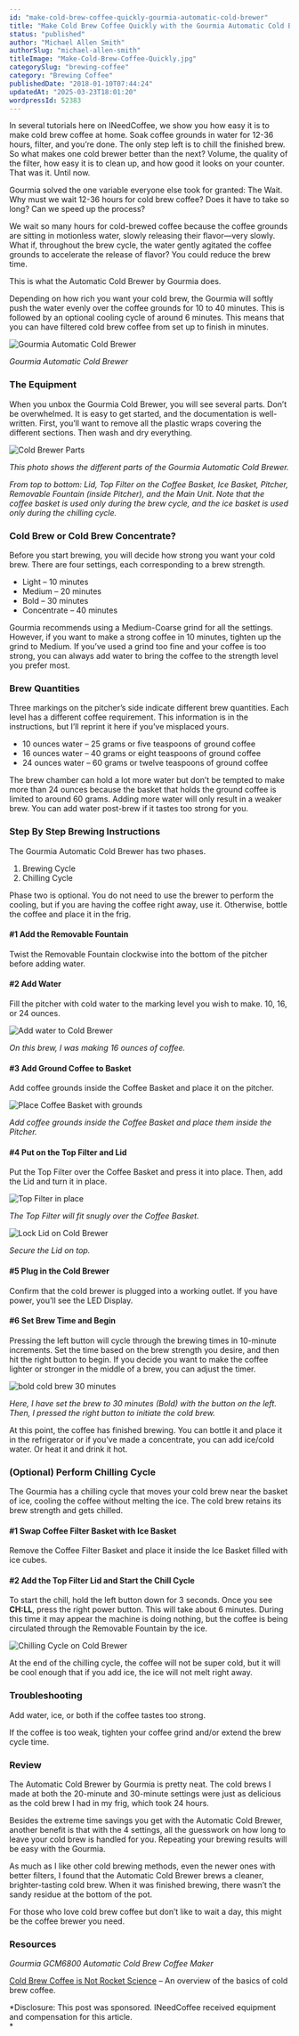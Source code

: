 ```yaml
---
id: "make-cold-brew-coffee-quickly-gourmia-automatic-cold-brewer"
title: "Make Cold Brew Coffee Quickly with the Gourmia Automatic Cold Brewer"
status: "published"
author: "Michael Allen Smith"
authorSlug: "michael-allen-smith"
titleImage: "Make-Cold-Brew-Coffee-Quickly.jpg"
categorySlug: "brewing-coffee"
category: "Brewing Coffee"
publishedDate: "2018-01-10T07:44:24"
updatedAt: "2025-03-23T18:01:20"
wordpressId: 52383
---
```


In several tutorials here on INeedCoffee, we show you how easy it is to make cold brew coffee at home. Soak coffee grounds in water for 12-36 hours, filter, and you’re done. The only step left is to chill the finished brew. So what makes one cold brewer better than the next? Volume, the quality of the filter, how easy it is to clean up, and how good it looks on your counter. That was it. Until now.

Gourmia solved the one variable everyone else took for granted: The Wait. Why must we wait 12-36 hours for cold brew coffee? Does it have to take so long? Can we speed up the process?

We wait so many hours for cold-brewed coffee because the coffee grounds are sitting in motionless water, slowly releasing their flavor—very slowly. What if, throughout the brew cycle, the water gently agitated the coffee grounds to accelerate the release of flavor? You could reduce the brew time.

This is what the Automatic Cold Brewer by Gourmia does.

Depending on how rich you want your cold brew, the Gourmia will softly push the water evenly over the coffee grounds for 10 to 40 minutes. This is followed by an optional cooling cycle of around 6 minutes. This means that you can have filtered cold brew coffee from set up to finish in minutes.

![Gourmia Automatic Cold Brewer](cold-brewer-kitchen-counter.jpg)

*Gourmia Automatic Cold Brewer*

### The Equipment

When you unbox the Gourmia Cold Brewer, you will see several parts. Don’t be overwhelmed. It is easy to get started, and the documentation is well-written. First, you’ll want to remove all the plastic wraps covering the different sections. Then wash and dry everything.

![Cold Brewer Parts ](cold-brewer-the-stack.jpg)

*This photo shows the different parts of the Gourmia Automatic Cold Brewer.*

*From top to bottom: Lid, Top Filter on the Coffee Basket, Ice Basket, Pitcher, Removable Fountain (inside Pitcher), and the Main Unit. Note that the coffee basket is used only during the brew cycle, and the ice basket is used only during the chilling cycle.* 

### Cold Brew or Cold Brew Concentrate?

Before you start brewing, you will decide how strong you want your cold brew. There are four settings, each corresponding to a brew strength.

-   Light – 10 minutes
-   Medium – 20 minutes
-   Bold – 30 minutes
-   Concentrate – 40 minutes

Gourmia recommends using a Medium-Coarse grind for all the settings. However, if you want to make a strong coffee in 10 minutes, tighten up the grind to Medium. If you’ve used a grind too fine and your coffee is too strong, you can always add water to bring the coffee to the strength level you prefer most.

### Brew Quantities

Three markings on the pitcher’s side indicate different brew quantities. Each level has a different coffee requirement. This information is in the instructions, but I’ll reprint it here if you’ve misplaced yours.

-   10 ounces water – 25 grams or five teaspoons of ground coffee
-   16 ounces water – 40 grams or eight teaspoons of ground coffee
-   24 ounces water – 60 grams or twelve teaspoons of ground coffee

The brew chamber can hold a lot more water but don’t be tempted to make more than 24 ounces because the basket that holds the ground coffee is limited to around 60 grams. Adding more water will only result in a weaker brew. You can add water post-brew if it tastes too strong for you.

### Step By Step Brewing Instructions

The Gourmia Automatic Cold Brewer has two phases.

1.  Brewing Cycle
2.  Chilling Cycle

Phase two is optional. You do not need to use the brewer to perform the cooling, but if you are having the coffee right away, use it. Otherwise, bottle the coffee and place it in the frig.

#### #1 Add the Removable Fountain

Twist the Removable Fountain clockwise into the bottom of the pitcher before adding water.

#### #2 Add Water

Fill the pitcher with cold water to the marking level you wish to make. 10, 16, or 24 ounces.

![Add water to Cold Brewer](cold-brewer-add-water.jpg)

*On this brew, I was making 16 ounces of coffee.*

#### #3 Add Ground Coffee to Basket

Add coffee grounds inside the Coffee Basket and place it on the pitcher.

![Place Coffee Basket with grounds](cold-brewer-add-coffee2.jpg)

*Add coffee grounds inside the Coffee Basket and place them inside the Pitcher.* 

#### #4 Put on the Top Filter and Lid

Put the Top Filter over the Coffee Basket and press it into place. Then, add the Lid and turn it in place.

![Top Filter in place](cold-brewer-coer-grounds.jpg)

*The Top Filter will fit snugly over the Coffee Basket.* 

![Lock Lid on Cold Brewer](cold-brewer-secure-lid.jpg)

*Secure the Lid on top.* 

#### #5 Plug in the Cold Brewer

Confirm that the cold brewer is plugged into a working outlet. If you have power, you’ll see the LED Display.

#### #6 Set Brew Time and Begin

Pressing the left button will cycle through the brewing times in 10-minute increments. Set the time based on the brew strength you desire, and then hit the right button to begin. If you decide you want to make the coffee lighter or stronger in the middle of a brew, you can adjust the timer.

![bold cold brew 30 minutes](cold-brewer-bold.jpg)

*Here, I have set the brew to 30 minutes (Bold) with the button on the left. Then, I pressed the right button to initiate the cold brew.* 

At this point, the coffee has finished brewing. You can bottle it and place it in the refrigerator or if you’ve made a concentrate, you can add ice/cold water. Or heat it and drink it hot.

### (Optional) Perform Chilling Cycle

The Gourmia has a chilling cycle that moves your cold brew near the basket of ice, cooling the coffee without melting the ice. The cold brew retains its brew strength and gets chilled.

#### #1 Swap Coffee Filter Basket with Ice Basket

Remove the Coffee Filter Basket and place it inside the Ice Basket filled with ice cubes.

#### #2 Add the Top Filter Lid and Start the Chill Cycle

To start the chill, hold the left button down for 3 seconds. Once you see **CH:LL**, press the right power button. This will take about 6 minutes. During this time it may appear the machine is doing nothing, but the coffee is being circulated through the Removable Fountain by the ice.

![Chilling Cycle on Cold Brewer](cold-brew-chill.jpg)

At the end of the chilling cycle, the coffee will not be super cold, but it will be cool enough that if you add ice, the ice will not melt right away.

### Troubleshooting

Add water, ice, or both if the coffee tastes too strong.

If the coffee is too weak, tighten your coffee grind and/or extend the brew cycle time.

### Review

The Automatic Cold Brewer by Gourmia is pretty neat. The cold brews I made at both the 20-minute and 30-minute settings were just as delicious as the cold brew I had in my frig, which took 24 hours.

Besides the extreme time savings you get with the Automatic Cold Brewer, another benefit is that with the 4 settings, all the guesswork on how long to leave your cold brew is handled for you. Repeating your brewing results will be easy with the Gourmia.

As much as I like other cold brewing methods, even the newer ones with better filters, I found that the Automatic Cold Brewer brews a cleaner, brighter-tasting cold brew. When it was finished brewing, there wasn’t the sandy residue at the bottom of the pot.

For those who love cold brew coffee but don’t like to wait a day, this might be the coffee brewer you need.

### Resources

*Gourmia GCM6800 Automatic Cold Brew Coffee Maker*

[Cold Brew Coffee is Not Rocket Science](http://ineedcoffee.com/cold-brew-coffee-is-not-rocket-science/) – An overview of the basics of cold brew coffee.

*Disclosure: This post was sponsored. INeedCoffee received equipment and compensation for this article.  
*